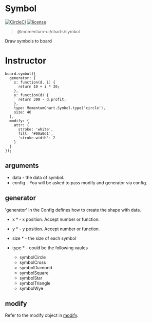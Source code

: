 # Symbol

[![CircleCI](https://img.shields.io/circleci/project/github/momentum-design/momentum-ui/master.svg)](https://circleci.com/gh/momentum-design/momentum-ui/)
[![license](https://img.shields.io/github/license/momentum-design/momentum-ui.svg?color=blueviolet)](https://github.com/momentum-design/momentum-ui/blob/master/charts/LICENSE)

> @momentum-ui/charts/symbol

Draw symbols to board

# Instructor

```
board.symbol({
  generator: {
    x: function(d, i) {
      return 10 + i * 30;
    },
    y: function(d) {
      return 300 - d.profit;
    },
    type: MomentumChart.Symbol.type('circle'),
    size: 40
  },
  modify: {
    attr: {
      stroke: 'white',
      fill: '#00a0d1',
      'stroke-width': 2
    }
  }
});
```

## arguments

+ data - the data of symbol.
+ config - You will be asked to pass modify and generator via config.

## generator

'generator' in the Config defines how to create the shape with data. 

+ x * - x position. Accept number or function.
+ y * - y position. Accept number or function.
+ size * - the size of each symbol
+ type * - could be the following vaules

	- symbolCircle
	- symbolCross
	- symbolDiamond
	- symbolSquare
	- symbolStar
	- symbolTriangle
	- symbolWye

## modify

Refer to the modify object in [modify](../fundamentals/modify.md).
